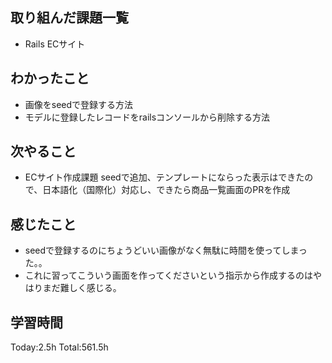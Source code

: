 ## 取り組んだ課題一覧
- Rails ECサイト
  
## わかったこと
- 画像をseedで登録する方法
- モデルに登録したレコードをrailsコンソールから削除する方法

## 次やること
- ECサイト作成課題 seedで追加、テンプレートにならった表示はできたので、日本語化（国際化）対応し、できたら商品一覧画面のPRを作成
  
## 感じたこと
- seedで登録するのにちょうどいい画像がなく無駄に時間を使ってしまった。。
- これに習ってこういう画面を作ってくださいという指示から作成するのはやはりまだ難しく感じる。
  
## 学習時間
Today:2.5h
Total:561.5h
